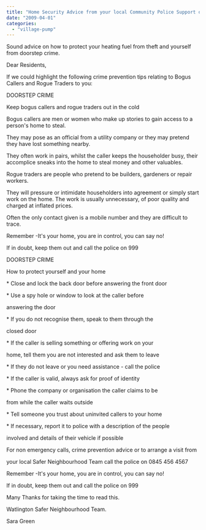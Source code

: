 ```yaml
---
title: "Home Security Advice from your local Community Police Support officer"
date: "2009-04-01"
categories: 
  - "village-pump"
---
```


Sound advice on how to protect your heating fuel from theft and yourself from doorstep crime.

Dear Residents,

If we could highlight the following crime prevention tips relating to Bogus Callers and Rogue Traders to you:

DOORSTEP CRIME

Keep bogus callers and rogue traders out in the cold

Bogus callers are men or women who make up stories to gain access to a person's home to steal.

They may pose as an official from a utility company or they may pretend they have lost something nearby.

They often work in pairs, whilst the caller keeps the householder busy, their accomplice sneaks into the home to steal money and other valuables.

Rogue traders are people who pretend to be builders, gardeners or repair workers.

They will pressure or intimidate householders into agreement or simply start work on the home. The work is usually unnecessary, of poor quality and charged at inflated prices.

Often the only contact given is a mobile number and they are difficult to trace.

Remember -It's your home, you are in control, you can say no!

If in doubt, keep them out and call the police on 999

DOORSTEP CRIME

How to protect yourself and your home

\* Close and lock the back door before answering the front door

\* Use a spy hole or window to look at the caller before

answering the door

\* If you do not recognise them, speak to them through the

closed door

\* If the caller is selling something or offering work on your

home, tell them you are not interested and ask them to leave

\* If they do not leave or you need assistance - call the police

\* If the caller is valid, always ask for proof of identity

\* Phone the company or organisation the caller claims to be

from while the caller waits outside

\* Tell someone you trust about uninvited callers to your home

\* If necessary, report it to police with a description of the people

involved and details of their vehicle if possible

For non emergency calls, crime prevention advice or to arrange a visit from

your local Safer Neighbourhood Team call the police on 0845 456 4567

Remember -It's your home, you are in control, you can say no!

If in doubt, keep them out and call the police on 999

Many Thanks for taking the time to read this.

Watlington Safer Neighbourhood Team.

Sara Green
